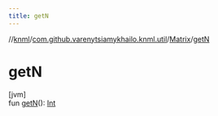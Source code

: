 ```yaml
---
title: getN
---
```

//[knml](../../../index.html)/[com.github.varenytsiamykhailo.knml.util](../index.html)/[Matrix](index.html)/[getN](get-n.html)



# getN



[jvm]\
fun [getN](get-n.html)(): [Int](https://kotlinlang.org/api/latest/jvm/stdlib/kotlin/-int/index.html)





